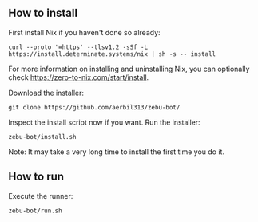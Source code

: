 ## How to install
First install Nix if you haven't done so already:
```
curl --proto '=https' --tlsv1.2 -sSf -L https://install.determinate.systems/nix | sh -s -- install
```
For more information on installing and uninstalling Nix, you can optionally check <https://zero-to-nix.com/start/install>.

Download the installer:
```
git clone https://github.com/aerbil313/zebu-bot/
```
Inspect the install script now if you want. Run the installer:
```
zebu-bot/install.sh
```
Note: It may take a very long time to install the first time you do it.

## How to run

Execute the runner:
```
zebu-bot/run.sh
```

